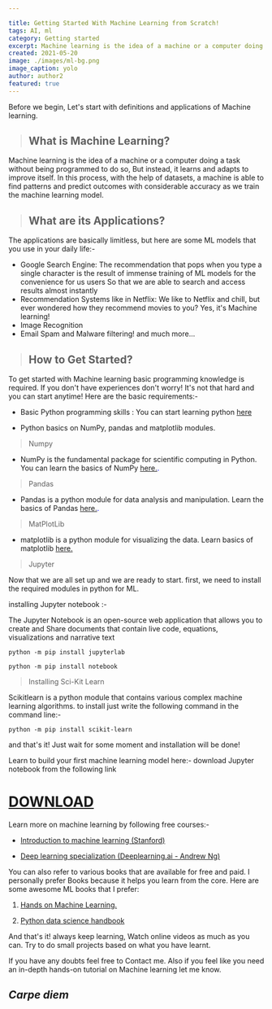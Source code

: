 ```yaml
---

title: Getting Started With Machine Learning from Scratch!
tags: AI, ml
category: Getting started
excerpt: Machine learning is the idea of a machine or a computer doing a task without being..
created: 2021-05-20
image: ./images/ml-bg.png
image_caption: yolo
author: author2
featured: true
---
```


Before we begin, Let's start with definitions and applications of Machine learning.

> ## What is Machine Learning?

Machine learning is the idea of a machine or a computer doing a task without being programmed to do so, But instead, it learns and adapts to improve itself.
In this process, with the help of datasets, a machine is able to find patterns and predict outcomes with considerable accuracy as we train the machine learning model.


>## What are its Applications?

The applications are basically limitless, but here are some ML models that you use in your daily life:-
- Google Search Engine: The recommendation that pops when you type a single character is the result of immense training of ML models for the convenience  for us users So that we are able to search and access results almost instantly
- Recommendation Systems like in Netflix:  We like to Netflix and chill, but ever wondered how they recommend movies to you? Yes, it's Machine learning!
- Image Recognition
- Email Spam and Malware filtering! and much more...


>## How to Get Started?
To get started with Machine learning basic programming knowledge is required.
If you don't have experiences don't worry! It's not that hard and you can start anytime!
Here are the basic requirements:-

- Basic Python programming skills : You can start learning python <span style="color:blue"> [here](https://www.freecodecamp.org/news/learning-python-from-zero-to-hero-120ea540b567/) </span>

- Python basics on NumPy, pandas and matplotlib modules.

> Numpy

- NumPy is the fundamental package for scientific computing in Python. You can learn the basics of NumPy <span style="color:blue"> [here.](https://www.w3schools.com/python/numpy/numpy_getting_started.asp). </span>

> Pandas

- Pandas is a python module for data analysis and manipulation. Learn the basics of Pandas <span style="color:blue"> [here.](https://www.w3schools.com/python/numpy_getting_started.asp). </span>

> MatPlotLib

- matplotlib is a python module for visualizing the data. Learn basics of matplotlib <span style="color:blue"> [here.](https://www.w3schools.com/python/matplotlib_intro.asp) </span>

> Jupyter

Now that we are all set up and we are ready to start.
first, we need to install the required modules in python for ML.

installing Jupyter notebook :-

The Jupyter Notebook is an open-source web application that allows you to create and
Share documents that contain live code, equations, visualizations and narrative text
        
```
python -m pip install jupyterlab
```


```
python -m pip install notebook
```  

> Installing Sci-Kit Learn

Scikitlearn is a python module that contains various complex machine learning algorithms.
to install just write the following command in the command line:-

```
python -m pip install scikit-learn
```

and that's it! Just wait for some moment and installation will be done!

Learn to build your first machine learning model here:-
download Jupyter notebook from the following link
    
# <span style="color:red"> [DOWNLOAD](https://github.com/kiransbaliga/ml_basics) </span>

Learn more on machine learning by following free courses:-
- <span style="color:blue"> [Introduction to machine learning (Stanford)](https://www.youtube.com/playlist?list=PLoROMvodv4rMiGQp3WXShtMGgzqpfVfbU) </span>

- <span style="color:blue"> [Deep learning specialization (Deeplearning.ai - Andrew Ng)](https://www.youtube.com/channel/UCcIXc5mJsHVYTZR1maL5l9w/playlists) </span>


You can also refer to various books that are available for free and paid.
I personally prefer Books because it helps you learn from the core. Here are some awesome ML books that I prefer:

1. <span style="color:blue"> [Hands on Machine Learning.](https://www.oreilly.com/library/view/hands-on-machine-learning/9781492032632/) </span>

2. <span style="color:blue"> [Python data science handbook](https://github.com/jakevdp/PythonDataScienceHandbook) </span>


And that's it! always keep learning, Watch online videos as much as you can. Try to do small projects based on what you have learnt.

If you have any doubts feel free to Contact me. Also if you feel like you need an in-depth hands-on tutorial on Machine learning let me know.

## *Carpe diem*
